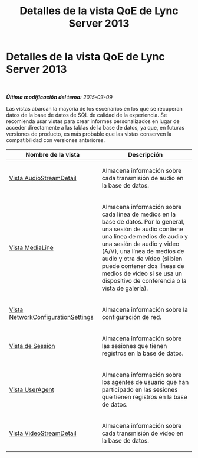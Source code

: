 ﻿---
title: Detalles de la vista QoE de Lync Server 2013
TOCTitle: Detalles de la vista QoE de Lync Server 2013
ms:assetid: 6a658318-a317-4546-a44c-a9c473d8e86a
ms:mtpsurl: https://technet.microsoft.com/es-es/library/JJ688081(v=OCS.15)
ms:contentKeyID: 49889218
ms.date: 01/07/2017
mtps_version: v=OCS.15
ms.translationtype: HT
---

# Detalles de la vista QoE de Lync Server 2013

 

_**Última modificación del tema:** 2015-03-09_

Las vistas abarcan la mayoría de los escenarios en los que se recuperan datos de la base de datos de SQL de calidad de la experiencia. Se recomienda usar vistas para crear informes personalizados en lugar de acceder directamente a las tablas de la base de datos, ya que, en futuras versiones de producto, es más probable que las vistas conserven la compatibilidad con versiones anteriores.


<table>
<colgroup>
<col style="width: 50%" />
<col style="width: 50%" />
</colgroup>
<thead>
<tr class="header">
<th>Nombre de la vista</th>
<th>Descripción</th>
</tr>
</thead>
<tbody>
<tr class="odd">
<td><p><a href="lync-server-2013-audiostreamdetail-view.md">Vista AudioStreamDetail</a></p></td>
<td><p>Almacena información sobre cada transmisión de audio en la base de datos.</p></td>
</tr>
<tr class="even">
<td><p><a href="lync-server-2013-medialine-view.md">Vista MediaLine</a></p></td>
<td><p>Almacena información sobre cada línea de medios en la base de datos. Por lo general, una sesión de audio contiene una línea de medios de audio y una sesión de audio y video (A/V), una línea de medios de audio y otra de vídeo (si bien puede contener dos líneas de medios de vídeo si se usa un dispositivo de conferencia o la vista de galería).</p></td>
</tr>
<tr class="odd">
<td><p><a href="lync-server-2013-networkconfigurationsettings-view.md">Vista NetworkConfigurationSettings</a></p></td>
<td><p>Almacena información sobre la configuración de red.</p></td>
</tr>
<tr class="even">
<td><p><a href="lync-server-2013-session-view.md">Vista de Session</a></p></td>
<td><p>Almacena información sobre las sesiones que tienen registros en la base de datos.</p></td>
</tr>
<tr class="odd">
<td><p><a href="lync-server-2013-useragent-view.md">Vista UserAgent</a></p></td>
<td><p>Almacena información sobre los agentes de usuario que han participado en las sesiones que tienen registros en la base de datos.</p></td>
</tr>
<tr class="even">
<td><p><a href="lync-server-2013-videostreamdetail-view.md">Vista VideoStreamDetail</a></p></td>
<td><p>Almacena información sobre cada transmisión de vídeo en la base de datos.</p></td>
</tr>
</tbody>
</table>

